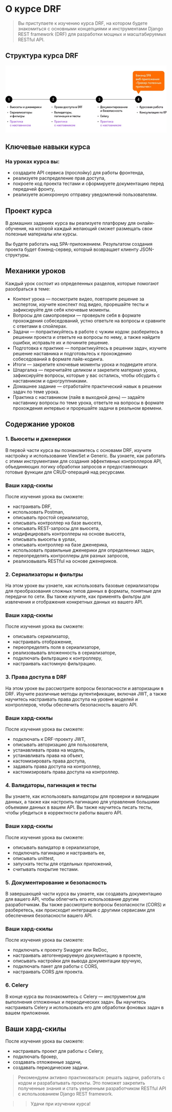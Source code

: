 # О курсе DRF

> Вы приступаете к изучению курса DRF, на котором будете знакомиться с основными концепциями и инструментами Django REST framework (DRF) для разработки мощных и масштабируемых RESTful API.


## Структура курса DRF
![img.png](img.png)

## Ключевые навыки курса
### На уроках курса вы:

- создадите API сервиса (прослойку) для работы фронтенда,
- реализуете распределение прав доступа,
- покроете код проекта тестами и сформируете документацию перед передачей фронту,
- реализуете асинхронную отправку уведомлений пользователям.
## Проект курса
В домашних заданиях курса вы реализуете платформу для онлайн-обучения, на которой каждый желающий сможет размещать свои полезные материалы или курсы.

Вы будете работать над SPA-приложением. Результатом создания проекта будет бэкенд-сервер, который возвращает клиенту JSON-структуры.

## Механики уроков
Каждый урок состоит из определенных разделов, которые помогают разобраться в теме:

- Контент урока — посмотрите видео, повторите решение за экспертом, изучите конспект под видео, прорешайте тесты и зафиксируйте для себя ключевые моменты.
- Вопросы для самопроверки — проверьте себя в формате прохождения собеседований, устно ответьте на вопросы и сравните с ответами в спойлерах.
- Задачи — попрактикуйтесь в работе с чужим кодом: разберитесь в решении проекта и ответьте на вопросы по нему, а также найдите ошибки, исправьте их и почините решение.
- Подготовка к практике — попрактикуйтесь в решении задач, изучите решение наставника и подготовьтесь к прохождению собеседований в формате лайв-кодинга.
- Итоги — закрепите ключевые моменты урока и подведите итоги.
- Шпаргалка — перечитайте целиком и закрепите материал урока, зафиксируйте вопросы, которые у вас остались, чтобы обсудить с наставником и одногруппниками.
- Домашнее задание — отработайте практический навык в решении задач по теме урока.
- Практика с наставником (лайв в выходной день) — задайте наставнику вопросы по теме урока, ответьте на вопросы в формате прохождения интервью и прорешайте задачи в реальном времени.
## Содержание уроков
### 1. Вьюсеты и дженерики
В первой части курса вы познакомитесь с основами DRF, изучите настройку и использование ViewSet и Generic. Вы узнаете, как работать с этими инструментами для создания эффективных контроллеров API, объединяющих логику обработки запросов и предоставляющих готовые функции для CRUD-операций над ресурсами.

### Ваши хард-скилы

После изучения урока вы сможете:

- настраивать DRF,
- использовать Postman,
- описывать простой сериализатор,
- описывать контроллер на базе вьюсета,
- описывать REST-запросы для вьюсета,
- модифицировать контроллеры на основе вьюсета,
- описывать вьюсеты в урлах,
- описывать контроллер на базе дженерика,
- использовать правильные дженерики для определенных задач,
- переопределять контроллеры для разных запросов,
- реализовывать RESTful на основе дженериков.
### 2. Сериализаторы и фильтры
На этом уроке вы узнаете, как использовать базовые сериализаторы для преобразования сложных типов данных в форматы, понятные для передачи по сети. Вы также изучите, как применять фильтры для извлечения и отображения конкретных данных из вашего API.

### Ваши хард-скилы

После изучения урока вы сможете:

- описывать сериализатор,
- настраивать отображение,
- переопределять поля в сериализаторе,
- реализовывать вложенность в сериализаторе,
- подключать фильтрацию к контроллеру,
- настраивать кастомную фильтрацию.
### 3. Права доступа в DRF
На этом уроке вы рассмотрите вопросы безопасности и авторизации в DRF. Изучите различные методы аутентификации, включая JWT, а также научитесь настраивать права доступа на уровне моделей и контроллеров, чтобы обеспечить безопасность вашего API.

### Ваши хард-скилы

После изучения урока вы сможете:

- подключать к DRF-проекту JWT,
- описывать авторизацию для пользователя,
- устанавливать права на модель,
- устанавливать права на объект,
- кастомизировать права доступа,
- задавать права доступа на контроллер,
- кастомизировать права доступа на контроллер.
### 4. Валидаторы, пагинация и тесты
Вы узнаете, как использовать валидаторы для проверки и валидации данных, а также как настроить пагинацию для управления большими объемами данных в вашем API. Вы также научитесь писать тесты, чтобы убедиться в корректности работы вашего API.

### Ваши хард-скилы

После изучения урока вы сможете:

- описывать валидатор в сериализаторе,
- подключать пагинацию и настраивать ее,
- описывать unittest,
- запускать тесты для отдельных приложений,
- считывать покрытие тестами.
### 5. Документирование и безопасность
В завершающей части курса вы узнаете, как создавать документацию для вашего API, чтобы облегчить его использование другим разработчикам. Вы также рассмотрите вопросы безопасности (CORS) и разберетесь, как происходит интеграция с другими сервисами для обеспечения безопасности вашего API.

### Ваши хард-скилы

После изучения урока вы сможете:

- подключать к проекту Swagger или ReDoc,
- настраивать автогенерируемую документацию в проекте,
- описывать настройки для вывода документации вручную,
- подключать пакет для работы с CORS,
- настраивать CORS для проекта.
### 6. Celery
В конце курса вы познакомитесь с Celery — инструментом для выполнения отложенных и периодических задач. Вы научитесь настраивать Celery и использовать его для обработки фоновых задач в вашем приложении.

## Ваши хард-скилы

После изучения урока вы сможете:

- настраивать проект для работы с Celery,
- подключать брокер,
- создавать отложенные задачи,
- создавать периодические задачи.
> Рекомендуем активно практиковаться: решать задачи, работать с кодом и разрабатывать проекты. Это поможет закрепить полученные знания и стать уверенным разработчиком RESTful API с использованием Django REST framework.

>> Удачи при изучении курса!
